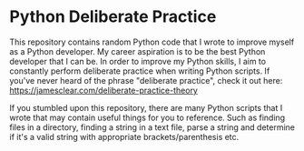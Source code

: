 # Python Deliberate Practice
This repository contains random Python code that I wrote to improve myself as a Python developer.
My career aspiration is to be the best Python developer that I can be. 
In order to improve my Python skills, I aim to constantly perform deliberate practice when writing Python scripts. If you've never heard of the phrase "deliberate practice", check it out here: https://jamesclear.com/deliberate-practice-theory

If you stumbled upon this repository, there are many Python scripts that I wrote that may contain useful things for you to reference. Such as finding files in a directory, finding a string in a text file, parse a string and determine if it's a valid string with appropriate brackets/parenthesis etc. 
